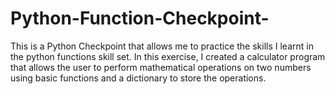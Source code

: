 # Python-Function-Checkpoint-
This is a Python Checkpoint that allows me to practice the skills I learnt in the python functions skill set.  In this exercise, I created a calculator program that allows the user to perform mathematical operations on two numbers using basic functions and a dictionary to store the operations. 
